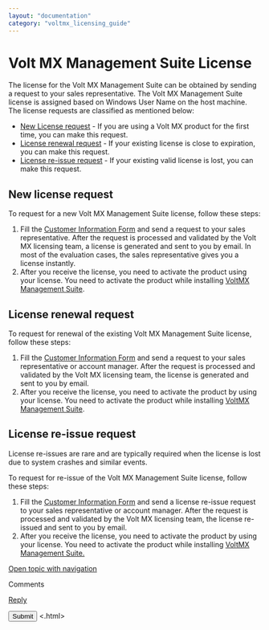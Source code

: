 ```yaml
---
layout: "documentation"
category: "voltmx_licensing_guide"
---
```

                            

Volt MX  Management Suite License
=============================

The license for the Volt MX Management Suite can be obtained by sending a request to your sales representative. The Volt MX Management Suite license is assigned based on Windows User Name on the host machine. The license requests are classified as mentioned below:

*   [New License request](#new-license-request) - If you are using a Volt MX product for the first time, you can make this request.
*   [License renewal request](#license-renewal-request) - If your existing license is close to expiration, you can make this request.
*   [License re-issue request](#license-re-issue-request) - If your existing valid license is lost, you can make this request.

New license request
-------------------

To request for a new Volt MX Management Suite license, follow these steps:

1.  Fill the [](Customer_Information_Form.html#appendix-customer-information-form)[Customer Information Form](Customer_Information_Form.html#volt-mx-management-suite-license-requisition) and send a request to your sales representative. After the request is processed and validated by the Volt MX licensing team, a license is generated and sent to you by email. In most of the evaluation cases, the sales representative gives you a license instantly.
2.  After you receive the license, you need to activate the product using your license. You need to activate the product while installing [VoltMX Management Suite](VoltMXOne_EMM_Installer.html#activating-volt-mx-management-suite-license-through-installer).

License renewal request
-----------------------

To request for renewal of the existing Volt MX Management Suite license, follow these steps:

1.  Fill the [Customer Information Form](Customer_Information_Form.html#volt-mx-management-suite-license-requisition) and send a request to your sales representative or account manager. After the request is processed and validated by the Volt MX licensing team, the license is generated and sent to you by email.
2.  After you receive the license, you need to activate the product by using your license. You need to activate the product while installing [VoltMX Management Suite](VoltMXOne_EMM_Installer.html#activating-volt-mx-management-suite-license-through-installer).

License re-issue request
------------------------

License re-issues are rare and are typically required when the license is lost due to system crashes and similar events.

To request for re-issue of the Volt MX Management Suite license, follow these steps:

1.  Fill the [](Customer_Information_Form.html#appendix-customer-information-form)[Customer Information Form](Customer_Information_Form.html#volt-mx-management-suite-license-requisition) and send a license re-issue request to your sales representative or account manager. After the request is processed and validated by the Volt MX licensing team, the license re-issued and sent to you by email.
2.  After you receive the license, you need to activate the product by using your license. You need to activate the product while installing [VoltMX Management Suite.](VoltMXOne_EMM_Installer.html#activating-volt-mx-management-suite-license-through-installer)

[Open topic with navigation](../Content/VoltMXOne_EMM_License.html)

Comments

[Reply](#)

 

</div> <input class="comment-submit" type="button" value="Submit" > </div> </div> </body> <.html></x-turndown>
